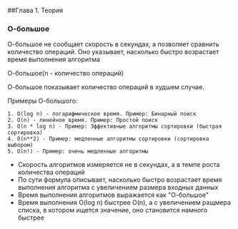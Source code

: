 ##Глава 1. Теория
### О-большое
О-большое не сообщает скорость в секундах, а позволяет сравнить количество
операций. Оно указывает, насколько быстро возрастает время выполнения алгоритма

О-большое(n - количество операций)

О-большое показывает количество операций в худшем случае.

Примеры О-большого:
```
1. O(log n) - логарифмическое время. Пример: Бинарный поиск
2. O(n) - линейное время. Пример: Простой поиск
3. O(n * log n) - Пример: Эффективные алгоритмы сортировки (быстрая сортировка)
4. O(n**2) - Пример: медленные алгоритмы сортировки (сортировка выбором)
5. O(n!) - Пример: очень медленные алгоритмы
```

* Скорость алгоритмов измеряется не в секундах, а в темпе роста количества операций
* По сути формула описывает, насколько быстро возрастает время выполнения алгоритма с увеличением размера входных данных
* Время выполнения алгоритмов выражается как "О-большое"
* Время выполнения O(log n) быстрее O(n), а с увеличением ращмера списка, в котором ищется значение, оно становится намного быстрее
